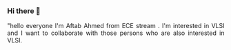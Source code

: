 ### Hi there 👋

<p align="justify">"hello everyone I'm Aftab Ahmed from ECE stream . I'm interested in VLSI and I want to collaborate with those persons who are also interested in VLSI.</p>
